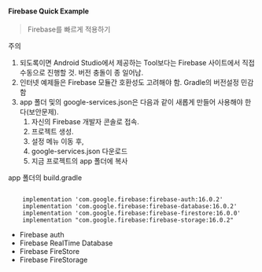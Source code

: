 #### Firebase Quick Example
> Firebase를 빠르게 적용하기 

주의
1. 되도록이면 Android Studio에서 제공하는 Tool보다는 Firebase 사이트에서 직접 수동으로 진행할 것. 버전 충돌이 종 일어남.
2. 인터넷 예제들은 Firebase 모듈간 호환성도 고려해야 함. Gradle의 버전설정 민감함
3. app 폴더 및의 google-services.json은 다음과 같이 새롭게 만들어 사용해야 한다(보안문제).
    1. 자신의 Firebase 개발자 콘솔로 접속.
    2. 프로젝트 생성.
    3. 설정 메뉴 이동 후,
    4. google-services.json 다운로드
    5. 지금 프로젝트의 app 폴더에 복사

app 폴더의 build.gradle

~~~

    implementation 'com.google.firebase:firebase-auth:16.0.2'
    implementation 'com.google.firebase:firebase-database:16.0.2'
    implementation 'com.google.firebase:firebase-firestore:16.0.0'
    implementation "com.google.firebase:firebase-storage:16.0.2"

~~~

- Firebase auth
- Firebase RealTime Database
- Firebase FireStore
- Firebase FireStorage


